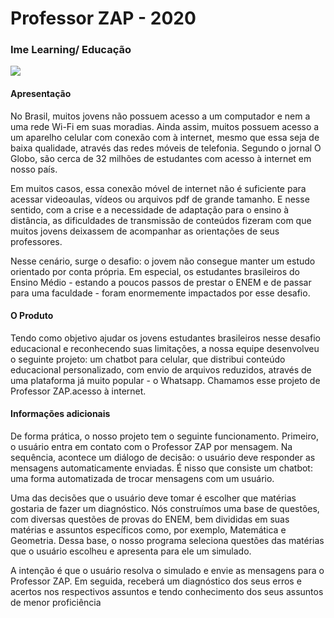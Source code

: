 # Professor ZAP - 2020
### Ime Learning/ Educação
![](docs/logo.jpg)
#### Apresentação 

No Brasil, muitos jovens não possuem acesso a um computador e nem a uma rede Wi-Fi em suas moradias. Ainda assim, muitos possuem acesso a um aparelho celular com conexão com à internet, mesmo que essa seja de baixa qualidade, através das redes móveis de telefonia. Segundo o jornal O Globo, são cerca de 32 milhões de estudantes com acesso à internet em nosso país.

Em muitos casos, essa conexão móvel de internet não é suficiente para acessar videoaulas, vídeos ou arquivos pdf de grande tamanho. E nesse sentido, com a crise e a necessidade de adaptação para o ensino à distância, as dificuldades de transmissão de conteúdos fizeram com que muitos jovens deixassem de acompanhar as orientações de seus professores.

Nesse cenário, surge o desafio: o jovem não consegue manter um estudo orientado por conta própria. Em especial, os estudantes brasileiros do Ensino Médio - estando a poucos passos de prestar o ENEM e de passar para uma faculdade -  foram enormemente impactados por esse desafio.


#### O Produto

Tendo como objetivo ajudar os jovens estudantes brasileiros nesse desafio educacional e reconhecendo suas limitações, a nossa equipe desenvolveu o seguinte projeto: um chatbot para celular, que distribui conteúdo educacional personalizado, com envio de arquivos reduzidos, através de uma plataforma já muito popular - o Whatsapp. 
Chamamos esse projeto de Professor ZAP.acesso à internet.

#### Informações adicionais 

De forma prática, o nosso projeto tem o seguinte funcionamento. Primeiro, o usuário entra em contato com o Professor ZAP por mensagem. Na sequência, acontece um diálogo de decisão: o usuário deve responder as mensagens automaticamente enviadas. É nisso que consiste um chatbot: uma forma automatizada de trocar mensagens com um usuário.

Uma das decisões que o usuário deve tomar é escolher que matérias gostaria de fazer um diagnóstico. Nós construímos uma base de questões, com diversas questões de provas do ENEM, bem divididas em suas matérias e assuntos específicos como, por exemplo, Matemática e Geometria. Dessa base, o nosso programa seleciona questões  das matérias que o usuário escolheu e apresenta para ele um simulado.

A intenção é que o usuário resolva o simulado e envie as mensagens para o Professor ZAP. Em seguida, receberá um diagnóstico dos seus erros e acertos nos respectivos assuntos e tendo conhecimento dos seus assuntos de menor proficiência
